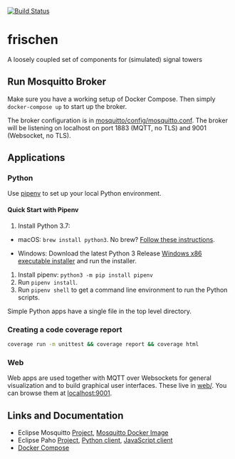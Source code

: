 [![Build Status](https://travis-ci.org/vvmev/frischen.svg?branch=master)](https://travis-ci.org/vvmev/frischen) 
# frischen
A loosely coupled set of components for (simulated) signal towers

## Run Mosquitto Broker

Make sure you have a working setup of Docker Compose. Then simply `docker-compose up` to start up the broker.

The broker configuration is in [mosquitto/config/mosquitto.conf](mosquitto/config/mosquitto.conf).  The broker will be listening on localhost on port 1883 (MQTT, no TLS) and 9001 (Websocket, no TLS).

## Applications

### Python

Use [pipenv](https://pipenv.readthedocs.io/en/latest/) to set up your local Python environment.

#### Quick Start with Pipenv

1. Install Python 3.7:

  * macOS: `brew install python3`. No brew? [Follow these instructions](https://brew.sh).

  * Windows: Download the latest Python 3 Release [Windows x86 executable installer](https://www.python.org/downloads/windows/) and run the installer.

1. Install pipenv: `python3 -m pip install pipenv`
1. Run `pipenv install`.
1. Run `pipenv shell` to get a command line environment to run the Python scripts.

Simple Python apps have a single file in the top level directory.

### Creating a code coverage report

```bash
coverage run -m unittest && coverage report && coverage html
```

### Web

Web apps are used together with MQTT over Websockets for general visualization and to build graphical user interfaces. These live in [web/](./web). You can browse them at [localhost:9001](http://localhost:9001/).

## Links and Documentation

* Eclipse Mosquitto [Project](https://projects.eclipse.org/projects/technology.mosquitto), [Mosquitto Docker Image](https://hub.docker.com/_/eclipse-mosquitto/)
* Eclipse Paho [Project](https://www.eclipse.org/paho/), [Python client](https://www.eclipse.org/paho/clients/python/), [JavaScript client](https://www.eclipse.org/paho/clients/js/)
* [Docker Compose](https://docs.docker.com/compose/overview/)
